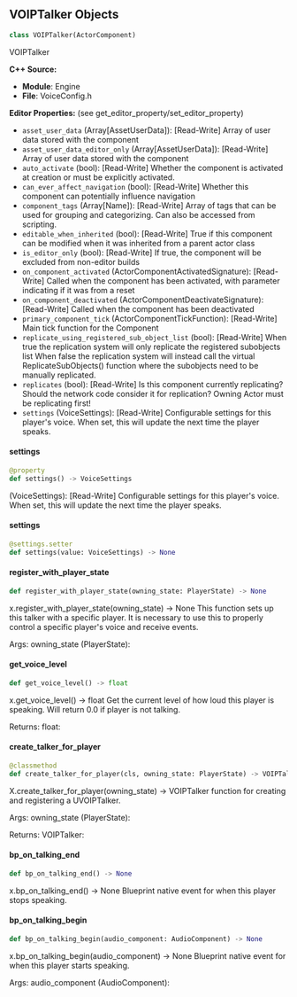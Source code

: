 ## VOIPTalker Objects

```python
class VOIPTalker(ActorComponent)
```

VOIPTalker

**C++ Source:**

- **Module**: Engine
- **File**: VoiceConfig.h

**Editor Properties:** (see get_editor_property/set_editor_property)

- ``asset_user_data`` (Array[AssetUserData]):  [Read-Write] Array of user data stored with the component
- ``asset_user_data_editor_only`` (Array[AssetUserData]):  [Read-Write] Array of user data stored with the component
- ``auto_activate`` (bool):  [Read-Write] Whether the component is activated at creation or must be explicitly activated.
- ``can_ever_affect_navigation`` (bool):  [Read-Write] Whether this component can potentially influence navigation
- ``component_tags`` (Array[Name]):  [Read-Write] Array of tags that can be used for grouping and categorizing. Can also be accessed from scripting.
- ``editable_when_inherited`` (bool):  [Read-Write] True if this component can be modified when it was inherited from a parent actor class
- ``is_editor_only`` (bool):  [Read-Write] If true, the component will be excluded from non-editor builds
- ``on_component_activated`` (ActorComponentActivatedSignature):  [Read-Write] Called when the component has been activated, with parameter indicating if it was from a reset
- ``on_component_deactivated`` (ActorComponentDeactivateSignature):  [Read-Write] Called when the component has been deactivated
- ``primary_component_tick`` (ActorComponentTickFunction):  [Read-Write] Main tick function for the Component
- ``replicate_using_registered_sub_object_list`` (bool):  [Read-Write] When true the replication system will only replicate the registered subobjects list
  When false the replication system will instead call the virtual ReplicateSubObjects() function where the subobjects need to be manually replicated.
- ``replicates`` (bool):  [Read-Write] Is this component currently replicating? Should the network code consider it for replication? Owning Actor must be replicating first!
- ``settings`` (VoiceSettings):  [Read-Write] Configurable settings for this player's voice. When set, this will update the next time the player speaks.

<a id="unreal.VOIPTalker.settings"></a>

#### settings

```python
@property
def settings() -> VoiceSettings
```

(VoiceSettings):  [Read-Write] Configurable settings for this player's voice. When set, this will update the next time the player speaks.

<a id="unreal.VOIPTalker.settings"></a>

#### settings

```python
@settings.setter
def settings(value: VoiceSettings) -> None
```

<a id="unreal.VOIPTalker.register_with_player_state"></a>

#### register_with_player_state

```python
def register_with_player_state(owning_state: PlayerState) -> None
```

x.register_with_player_state(owning_state) -> None
This function sets up this talker with a specific player.
It is necessary to use this to properly control a specific player's voice
and receive events.

Args:
    owning_state (PlayerState):

<a id="unreal.VOIPTalker.get_voice_level"></a>

#### get_voice_level

```python
def get_voice_level() -> float
```

x.get_voice_level() -> float
Get the current level of how loud this player is speaking. Will return 0.0
if player is not talking.

Returns:
    float:

<a id="unreal.VOIPTalker.create_talker_for_player"></a>

#### create_talker_for_player

```python
@classmethod
def create_talker_for_player(cls, owning_state: PlayerState) -> VOIPTalker
```

X.create_talker_for_player(owning_state) -> VOIPTalker
function for creating and registering a UVOIPTalker.

Args:
    owning_state (PlayerState): 

Returns:
    VOIPTalker:

<a id="unreal.VOIPTalker.bp_on_talking_end"></a>

#### bp_on_talking_end

```python
def bp_on_talking_end() -> None
```

x.bp_on_talking_end() -> None
Blueprint native event for when this player stops speaking.

<a id="unreal.VOIPTalker.bp_on_talking_begin"></a>

#### bp_on_talking_begin

```python
def bp_on_talking_begin(audio_component: AudioComponent) -> None
```

x.bp_on_talking_begin(audio_component) -> None
Blueprint native event for when this player starts speaking.

Args:
    audio_component (AudioComponent):

<a id="unreal.VOIPStatics"></a>